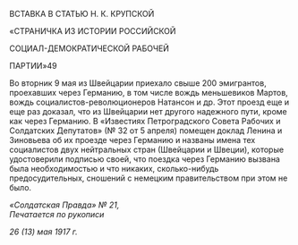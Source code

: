 ВСТАВКА В СТАТЬЮ Н. К. КРУПСКОЙ

«СТРАНИЧКА ИЗ ИСТОРИИ РОССИЙСКОЙ

СОЦИАЛ-ДЕМОКРАТИЧЕСКОЙ РАБОЧЕЙ

ПАРТИИ»49

Во вторник 9 мая из Швейцарии приехало свыше 200 эмигрантов, проехавших через Германию, в том числе вождь меньшевиков Мартов, вождь социалистов-революционеров Натансон и др. Этот проезд еще и еще раз доказал, что из Швейцарии нет другого надежного пути, кроме как через Германию. В «Известиях Петроградского Совета Рабочих и Солдатских Депутатов» (№ 32 от 5 апреля) помещен доклад Ленина и Зиновьева об их проезде через Германию и названы имена тех социалистов двух ней­тральных стран (Швейцарии и Швеции), которые удостоверили подписью своей, что поездка через Германию вызвана была необходимостью и что никаких, сколько-нибудь предосудительных, сношений с немецким правительством при этом не было.

_«Солдатская Правда» № 21,                                                              Печатается по рукописи_

_26 (13) мая 1917 г._